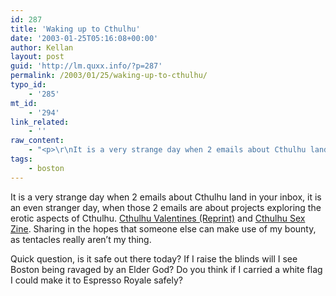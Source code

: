 ```yaml
---
id: 287
title: 'Waking up to Cthulhu'
date: '2003-01-25T05:16:08+00:00'
author: Kellan
layout: post
guid: 'http://lm.quxx.info/?p=287'
permalink: /2003/01/25/waking-up-to-cthulhu/
typo_id:
    - '285'
mt_id:
    - '294'
link_related:
    - ''
raw_content:
    - "<p>\r\nIt is a very strange day when 2 emails about Cthulhu land in your inbox, it is an even stranger day, when those 2 emails are about projects exploring the erotic aspects of Cthulhu.  <a href=\\\"http://www.cartouchepress.com/postcards/cthulhuvalentines/\\\">Cthulhu Valentines (Reprint)</a> and <a href=\\\"http://www.cthulhusex.com/\\\">Cthulhu Sex Zine</a>.  Sharing in the hopes that someone else can make use of my bounty, as tentacles really aren\\'t my thing.\r\n</p>\r\n<p>\r\nQuick question, is it safe out there today?  If I raise the blinds will I see Boston being ravaged by an Elder God?  Do you think if I carried a white flag I could make it to Espresso Royale safely?\r\n</p>"
tags:
    - boston
---
```


It is a very strange day when 2 emails about Cthulhu land in your inbox, it is an even stranger day, when those 2 emails are about projects exploring the erotic aspects of Cthulhu. [Cthulhu Valentines (Reprint)](http://www.cartouchepress.com/postcards/cthulhuvalentines/) and [Cthulhu Sex Zine](http://www.cthulhusex.com/). Sharing in the hopes that someone else can make use of my bounty, as tentacles really aren’t my thing.

Quick question, is it safe out there today? If I raise the blinds will I see Boston being ravaged by an Elder God? Do you think if I carried a white flag I could make it to Espresso Royale safely?